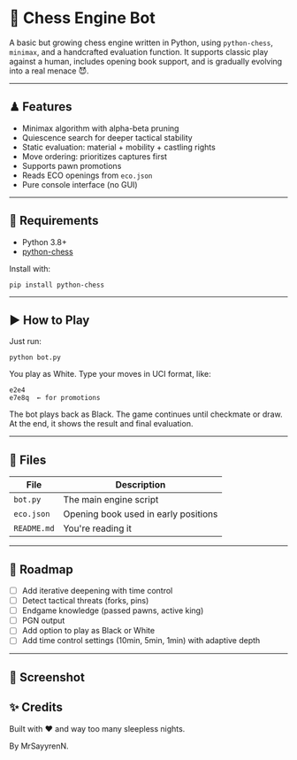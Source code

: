 # 🧠 Chess Engine Bot

A basic but growing chess engine written in Python, using `python-chess`, `minimax`, and a handcrafted evaluation function. It supports classic play against a human, includes opening book support, and is gradually evolving into a real menace 😈.

---

## ♟ Features

- Minimax algorithm with alpha-beta pruning  
- Quiescence search for deeper tactical stability  
- Static evaluation: material + mobility + castling rights  
- Move ordering: prioritizes captures first  
- Supports pawn promotions  
- Reads ECO openings from `eco.json`  
- Pure console interface (no GUI)

---

## 💠 Requirements

- Python 3.8+  
- [python-chess](https://pypi.org/project/python-chess/)

Install with:

```
pip install python-chess
```

---

## ▶️ How to Play

Just run:

```
python bot.py
```

You play as White. Type your moves in UCI format, like:

```
e2e4
e7e8q  ← for promotions
```

The bot plays back as Black. The game continues until checkmate or draw. At the end, it shows the result and final evaluation.

---

## 📁 Files

| File        | Description                              |
|-------------|------------------------------------------|
| `bot.py`    | The main engine script                   |
| `eco.json`  | Opening book used in early positions     |
| `README.md` | You're reading it                        |

---

## 🚧 Roadmap

- [ ] Add iterative deepening with time control  
- [ ] Detect tactical threats (forks, pins)  
- [ ] Endgame knowledge (passed pawns, active king)  
- [ ] PGN output
- [ ] Add option to play as Black or White
- [ ] Add time control settings (10min, 5min, 1min) with adaptive depth

---

## 📸 Screenshot


## ✨ Credits

Built with ❤️ and way too many sleepless nights.

By MrSayyrenN.

